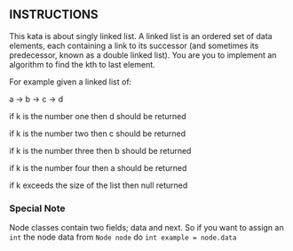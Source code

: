 ## INSTRUCTIONS

This kata is about singly linked list. A linked list is an ordered set of data elements, each containing a link to its successor (and sometimes its predecessor, known as a double linked list). You are you to implement an algorithm to find the kth to last element.

For example given a linked list of:

a -> b -> c -> d

if k is the number one then d should be returned

if k is the number two then c should be returned

if k is the number three then b should be returned

if k is the number four then a should be returned

if k exceeds the size of the list then null returned

### Special Note
Node classes contain two fields; data and next. So if you want to assign an `int` the node data from `Node node` do `int example = node.data`